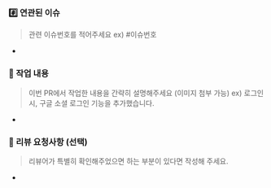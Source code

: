 ### #️⃣ 연관된 이슈 
> 관련 이슈번호를 적어주세요
ex) #이슈번호

- 

### 📝 작업 내용 
> 이번 PR에서 작업한 내용을 간략히 설명해주세요 (이미지 첨부 가능)
ex) 로그인 시, 구글 소셜 로그인 기능을 추가했습니다.

- 

### 💬 리뷰 요청사항 (선택)
> 리뷰어가 특별히 확인해주었으면 하는 부분이 있다면 작성해 주세요.

- 
